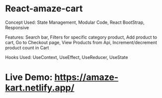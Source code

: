 # React-amaze-cart

Concept Used:
State Management,
Modular Code,
React BootStrap,
Responsive

Features:
Search bar, Filters for specific category product, Add product to cart, Go to Checkout page, View Products from Api, Increment/decrement product count in Cart 

Hooks Used:
UseContext,
UseEffect,
UseReducer,
UseState

# Live Demo: https://amaze-kart.netlify.app/
